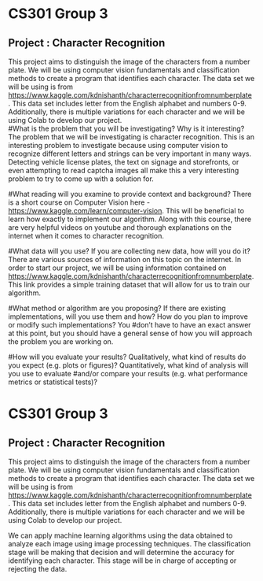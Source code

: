 # CS301 Group 3
## Project : Character Recognition

This project aims to distinguish the image of the characters from a number plate. We will be using computer vision fundamentals and classification methods to create a program that identifies each character. The data set we will be using is from https://www.kaggle.com/kdnishanth/characterrecognitionfromnumberplate . This data set includes letter from the English alphabet and numbers 0-9. Additionally, there is multiple variations for each character and we will be using Colab to develop our project.  
#What is the problem that you will be investigating? Why is it interesting?
The problem that we will be investigating is character recognition. This is an interesting problem to investigate because using computer vision to recognize different letters and strings can be very important in many ways. Detecting vehicle license plates, the text on signage and storefronts, or even attempting to read captcha images all make this a very interesting problem to try to come up with a solution for.

#What reading will you examine to provide context and background?
There is a short course on Computer Vision here - https://www.kaggle.com/learn/computer-vision. This will be beneficial to learn how exactly to implement our algorithm. Along with this course, there are very helpful videos on youtube and thorough explanations on the internet when it comes to character recognition.

#What data will you use? If you are collecting new data, how will you do it?
There are various sources of information on this topic on the internet. In order to start our project, we will be using information contained on https://www.kaggle.com/kdnishanth/characterrecognitionfromnumberplate. This link provides a simple training dataset that will allow for us to train our algorithm.

#What method or algorithm are you proposing? If there are existing implementations, will you use them and how? How do you plan to improve or modify such implementations? You #don’t have to have an exact answer at this point, but you should have a general sense of how you will approach the problem you are working on.

#How will you evaluate your results? Qualitatively, what kind of results do you expect (e.g. plots or figures)? Quantitatively, what kind of analysis will you use to evaluate #and/or compare your results (e.g. what performance metrics or statistical tests)?


# CS301 Group 3
## Project : Character Recognition

This project aims to distinguish the image of the characters from a number plate. We will be using computer vision fundamentals and classification methods to create a program that identifies each character. The data set we will be using is from https://www.kaggle.com/kdnishanth/characterrecognitionfromnumberplate . This data set includes letter from the English alphabet and numbers 0-9. Additionally, there is multiple variations for each character and we will be using Colab to develop our project.  

We can apply machine learning algorithms using the data obtained to analyze each image using image processing techniques. The classification stage will be making that decision and will determine the accuracy for identifying each character. This stage will be in charge of accepting or rejecting the data. 

